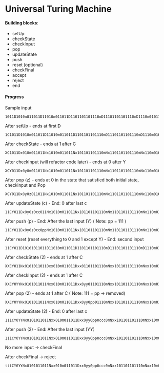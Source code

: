 # Universal Turing Machine

#### Building blocks:
* setUp
* checkState
* checkInput
* pop
* updateState
* push
* reset (optional)
* checkFinal
* accept
* reject
* end

#### Progress
Sample input
```
1011D1010m011011D11010m011011D1101101101110mD11101101101110mD1110m010111101F101111
```

After setUp - ends at first D
```
1C1011D1010m011011D11010m011011D1101101101110mD11101101101110mD1110m010111101F101111S01
```

After checkState - ends at 1 after C
```
XC1011Dx010m011011Nx1010m011011Nx101101101110mNx1101101101110mNx110m010111101F101111S01
```

After checkInput (will refactor code later) - ends at 0 after Y
```
XCY011Dx0y0m011011Nx1010m011011Nx101101101110mNx1101101101110mNx110m010111101F101111S01
```

After pop (z) - ends at 0 in the state that satisfied both initial state, checkInput and Pop
```
XCY011Dx0y0z011011Nx1010m011011Nx101101101110mNx1101101101110mNx110m010111101F101111S01
```

After updateState (c) - End: 0 after last c
```
11CY011Dx0y0z0cc011Nx1010m011011Nx101101101110mNx1101101101110mNx110m010111101F101111S01
```

After push (p) - End: After the last input (Y) ( Note: pp = 111 )
```
11CY011Dx0y0z0cc0ppNx1010m011011Nx101101101110mNx1101101101110mNx110m010111101F101111S010111
```

After reset (reset everything to 0 and 1 except Y) - End: second input
```
11CY011D10101011011D11010m011011D1101101101110mD11101101101110mD1110m010111101F101111S010111
```

After checkState (2) - ends at 1 after C
```
XXCY011Nx0101011011Dxx010m011011Dxx01101101110mNxx101101101110mNxx10m010111101F101111S010111
```

After checkInput (2) - ends at 1 after C
```
XXCY0YYNx0101011011Nxx010m011011Dxx0yy01101110mNxx101101101110mNxx10m010111101F101111S010111
```

After pop (2) - ends at 1 after C ( Note: 111 = pp -> removed)
```
XXCY0YYNx0101011011Nxx010m011011Dxx0yy0pp01110mNxx101101101110mNxx10m010111101F101111S010
```

After updateState (2) - End: 0 after last c
```
111CY0YYNx0101011011Nxx010m011011Dxx0yy0pp0ccc0mNxx101101101110mNxx10m010111101F101111S010
```

After push (2) - End: After the last input (YY)
```
111CY0YYNx0101011011Nxx010m011011Dxx0yy0pp0ccc0mNxx101101101110mNxx10m010111101F101111S010
```

No more input -> checkFinal

After checkFinal -> reject 
```
tttCY0YYNx0101011011Nxx010m011011Dxx0yy0pp0ccc0mNxx101101101110mNxx10m010111101Ft0ttt1S010
```
